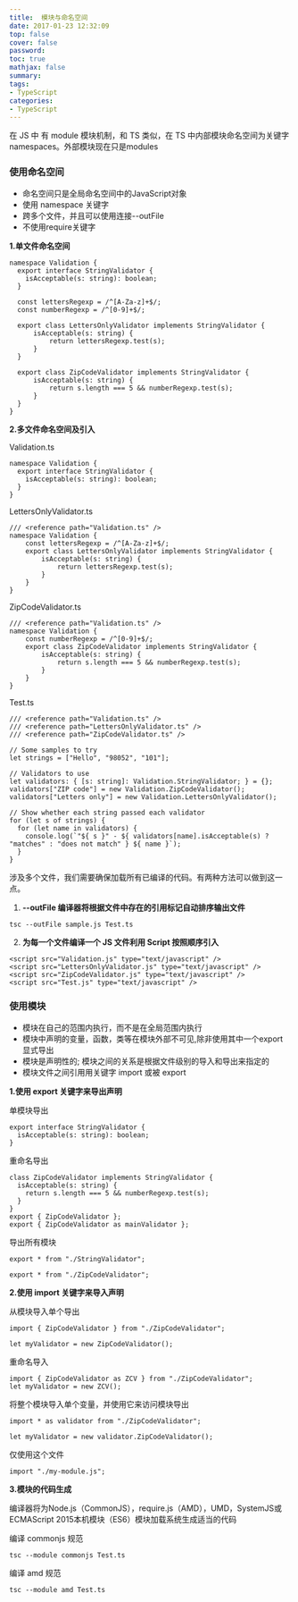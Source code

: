 ```yaml
---
title:  模块与命名空间
date: 2017-01-23 12:32:09
top: false
cover: false
password:
toc: true
mathjax: false
summary: 
tags:
- TypeScript
categories:
- TypeScript
---
```


在 JS 中 有 module 模块机制，和 TS 类似，在 TS 中内部模块命名空间为关键字namespaces。外部模块现在只是modules

### 使用命名空间 <br/>
- 命名空间只是全局命名空间中的JavaScript对象
- 使用 namespace 关键字
- 跨多个文件，并且可以使用连接--outFile
- 不使用require关键字

**1.单文件命名空间**
  ```
  namespace Validation {
    export interface StringValidator {
      isAcceptable(s: string): boolean;
    }

    const lettersRegexp = /^[A-Za-z]+$/;
    const numberRegexp = /^[0-9]+$/;

    export class LettersOnlyValidator implements StringValidator {
        isAcceptable(s: string) {
            return lettersRegexp.test(s);
        }
    }

    export class ZipCodeValidator implements StringValidator {
        isAcceptable(s: string) {
            return s.length === 5 && numberRegexp.test(s);
        }
    }
  }
  ```
**2.多文件命名空间及引入**

Validation.ts
```
namespace Validation {
  export interface StringValidator {
    isAcceptable(s: string): boolean;
  }
}
```

LettersOnlyValidator.ts
```
/// <reference path="Validation.ts" />
namespace Validation {
    const lettersRegexp = /^[A-Za-z]+$/;
    export class LettersOnlyValidator implements StringValidator {
        isAcceptable(s: string) {
            return lettersRegexp.test(s);
        }
    }
}
```
ZipCodeValidator.ts
```
/// <reference path="Validation.ts" />
namespace Validation {
    const numberRegexp = /^[0-9]+$/;
    export class ZipCodeValidator implements StringValidator {
        isAcceptable(s: string) {
            return s.length === 5 && numberRegexp.test(s);
        }
    }
}
```
Test.ts
```
/// <reference path="Validation.ts" />
/// <reference path="LettersOnlyValidator.ts" />
/// <reference path="ZipCodeValidator.ts" />

// Some samples to try
let strings = ["Hello", "98052", "101"];

// Validators to use
let validators: { [s: string]: Validation.StringValidator; } = {};
validators["ZIP code"] = new Validation.ZipCodeValidator();
validators["Letters only"] = new Validation.LettersOnlyValidator();

// Show whether each string passed each validator
for (let s of strings) {
  for (let name in validators) {
    console.log(`"${ s }" - ${ validators[name].isAcceptable(s) ? "matches" : "does not match" } ${ name }`);
  }
}
```

涉及多个文件，我们需要确保加载所有已编译的代码。有两种方法可以做到这一点。

1. **--outFile 编译器将根据文件中存在的引用标记自动排序输出文件**
  ```
  tsc --outFile sample.js Test.ts
  ```
2. **为每一个文件编译一个 JS 文件利用 Script 按照顺序引入**
  ```
  <script src="Validation.js" type="text/javascript" />
  <script src="LettersOnlyValidator.js" type="text/javascript" />
  <script src="ZipCodeValidator.js" type="text/javascript" />
  <script src="Test.js" type="text/javascript" />
  ```

### 使用模块 <br/>
- 模块在自己的范围内执行，而不是在全局范围内执行
- 模块中声明的变量，函数，类等在模块外部不可见,除非使用其中一个export显式导出
- 模块是声明性的; 模块之间的关系是根据文件级别的导入和导出来指定的
- 模块文件之间引用用关键字 import 或被 export

**1.使用 export 关键字来导出声明**

单模块导出
```
export interface StringValidator {
  isAcceptable(s: string): boolean;
}
```

重命名导出
```
class ZipCodeValidator implements StringValidator {
  isAcceptable(s: string) {
    return s.length === 5 && numberRegexp.test(s);
  }
}
export { ZipCodeValidator };
export { ZipCodeValidator as mainValidator };
```
导出所有模块
```
export * from "./StringValidator";

export * from "./ZipCodeValidator";
```

**2.使用 import 关键字来导入声明**

从模块导入单个导出
```
import { ZipCodeValidator } from "./ZipCodeValidator";

let myValidator = new ZipCodeValidator();
```

重命名导入
```
import { ZipCodeValidator as ZCV } from "./ZipCodeValidator";
let myValidator = new ZCV();
```

将整个模块导入单个变量，并使用它来访问模块导出
```
import * as validator from "./ZipCodeValidator";

let myValidator = new validator.ZipCodeValidator();
```

仅使用这个文件
```
import "./my-module.js";
```
**3.模块的代码生成**

编译器将为Node.js（CommonJS），require.js（AMD），UMD，SystemJS或ECMAScript 2015本机模块（ES6）模块加载系统生成适当的代码

编译 commonjs 规范
```
tsc --module commonjs Test.ts
```

编译 amd 规范
```
tsc --module amd Test.ts
```

